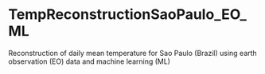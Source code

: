 # TempReconstructionSaoPaulo_EO_ML
Reconstruction of daily mean temperature for Sao Paulo (Brazil) using earth observation (EO) data and machine learning (ML)
